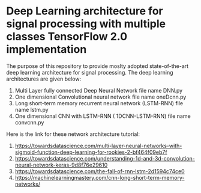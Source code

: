 # Deep Learning architecture for signal processing with multiple classes TensorFlow 2.0 implementation

The purpose of this repository to provide moslty adopted state-of-the-art deep learning architecture for signal processing. The deep learning architectures are given below:

1. Multi Layer fully connected Deep Neural Network file name DNN.py
2. One dimensional Convolutional neural network file name oneDcnn.py
3. Long short-term memory recurrent neural network (LSTM-RNN) file name lstm.py
4. One dimensional CNN with LSTM-RNN ( 1DCNN-LSTM-RNN) file name convcnn.py

Here is the link for these network architecture tutorial:
1. https://towardsdatascience.com/multi-layer-neural-networks-with-sigmoid-function-deep-learning-for-rookies-2-bf464f09eb7f
2. https://towardsdatascience.com/understanding-1d-and-3d-convolution-neural-network-keras-9d8f76e29610
3. https://towardsdatascience.com/the-fall-of-rnn-lstm-2d1594c74ce0
4. https://machinelearningmastery.com/cnn-long-short-term-memory-networks/

